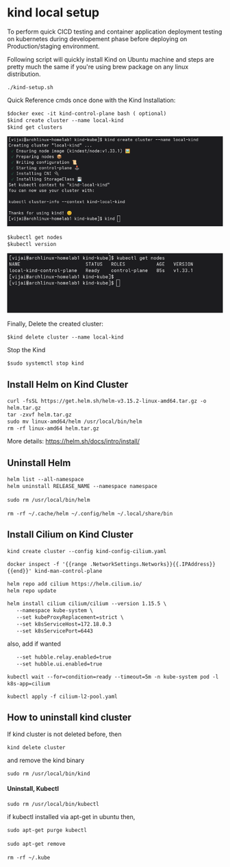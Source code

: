 # kind local setup
To perform quick CICD testing and container application deployment testing on kubernetes during developement phase before deploying on Production/staging environment.

Following script will quickly install Kind on Ubuntu machine and steps are pretty much the same if you're using brew package on any linux distribution.

```
./kind-setup.sh
```

Quick Reference cmds once done with the Kind Installation:

```
$docker exec -it kind-control-plane bash ( optional)
$kind create cluster --name local-kind
$kind get clusters
```
![Kind](./assets/kindshot1.png)

```
$kubectl get nodes
$kubectl version
```
![Kind](./assets/kindshot2.png)

Finally, Delete the created cluster:
```
$kind delete cluster --name local-kind
```
Stop the Kind

```
$sudo systemctl stop kind
```

## Install Helm on Kind Cluster

```
curl -fsSL https://get.helm.sh/helm-v3.15.2-linux-amd64.tar.gz -o helm.tar.gz
tar -zxvf helm.tar.gz
sudo mv linux-amd64/helm /usr/local/bin/helm
rm -rf linux-amd64 helm.tar.gz
```
More details: https://helm.sh/docs/intro/install/

## Uninstall Helm 

```
helm list --all-namespace
helm uninstall RELEASE_NAME --namespace namespace

sudo rm /usr/local/bin/helm 

rm -rf ~/.cache/helm ~/.config/helm ~/.local/share/bin
```

## Install Cilium on Kind Cluster

```
kind create cluster --config kind-config-cilium.yaml
```

```
docker inspect -f '{{range .NetworkSettings.Networks}}{{.IPAddress}}{{end}}' kind-man-control-plane
```
```
helm repo add cilium https://helm.cilium.io/
helm repo update
```

```
helm install cilium cilium/cilium --version 1.15.5 \
   --namespace kube-system \
   --set kubeProxyReplacement=strict \
   --set k8sServiceHost=172.18.0.3
   --set k8sServicePort=6443
```

also, add if wanted
```
   --set hubble.relay.enabled=true
   --set hubble.ui.enabled=true
```

```
kubectl wait --for=condition=ready --timeout=5m -n kube-system pod -l k8s-app=cilium
```
```
kubectl apply -f cilium-l2-pool.yaml
```

## How to uninstall kind cluster

If kind cluster is not deleted before, then

```
kind delete cluster
```

and remove the kind binary

```
sudo rm /usr/local/bin/kind
```
#### Uninstall, Kubectl 

```
sudo rm /usr/local/bin/kubectl
```
if kubectl installed via apt-get in ubuntu then,

```
sudo apt-get purge kubectl 

sudo apt-get remove

rm -rf ~/.kube
```
